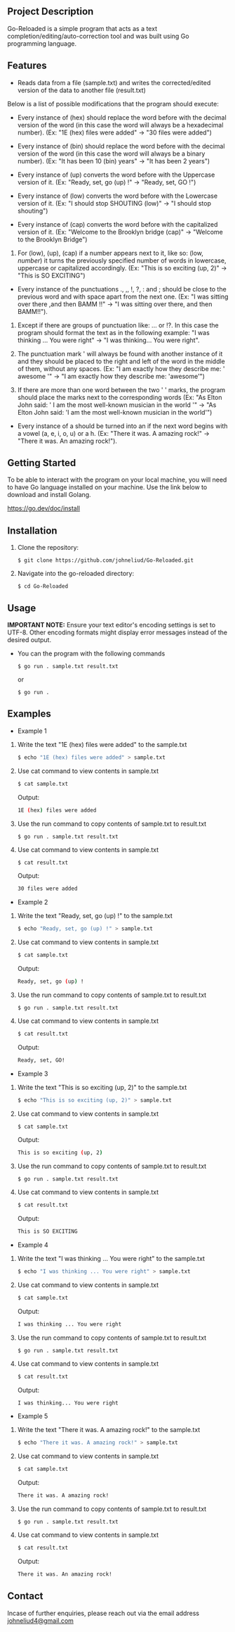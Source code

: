 ## Project Description

Go-Reloaded is a simple program that acts as a text completion/editing/auto-correction tool and was built using Go programming language.

## Features

- Reads data from a file (sample.txt) and writes the corrected/edited version of the data to another file (result.txt)

Below is a list of possible modifications that the program should execute:

- Every instance of (hex) should replace the word before with the decimal version of the word (in this case the word will always be a hexadecimal number). (Ex: "1E (hex) files were added" -> "30 files were added")

- Every instance of (bin) should replace the word before with the decimal version of the word (in this case the word will always be a binary number). (Ex: "It has been 10 (bin) years" -> "It has been 2 years")

- Every instance of (up) converts the word before with the Uppercase version of it. (Ex: "Ready, set, go (up) !" -> "Ready, set, GO !")

- Every instance of (low) converts the word before with the Lowercase version of it. (Ex: "I should stop SHOUTING (low)" -> "I should stop shouting")

- Every instance of (cap) converts the word before with the capitalized version of it. (Ex: "Welcome to the Brooklyn bridge (cap)" -> "Welcome to the Brooklyn Bridge")

1. For (low), (up), (cap) if a number appears next to it, like so: (low, _number_) it turns the previously specified number of words in lowercase, uppercase or capitalized accordingly. (Ex: "This is so exciting (up, 2)" -> "This is SO EXCITING")

- Every instance of the punctuations ., ,, !, ?, : and ; should be close to the previous word and with space apart from the next one. (Ex: "I was sitting over there ,and then BAMM !!" -> "I was sitting over there, and then BAMM!!").

1. Except if there are groups of punctuation like: ... or !?. In this case the program should format the text as in the following example: "I was thinking ... You were right" -> "I was thinking... You were right".

2. The punctuation mark ' will always be found with another instance of it and they should be placed to the right and left of the word in the middle of them, without any spaces. (Ex: "I am exactly how they describe me: ' awesome '" -> "I am exactly how they describe me: 'awesome'")

3. If there are more than one word between the two ' ' marks, the program should place the marks next to the corresponding words (Ex: "As Elton John said: ' I am the most well-known musician in the world '" -> "As Elton John said: 'I am the most well-known musician in the world'")

- Every instance of a should be turned into an if the next word begins with a vowel (a, e, i, o, u) or a h. (Ex: "There it was. A amazing rock!" -> "There it was. An amazing rock!").

## Getting Started

To be able to interact with the program on your local machine, you will need to have Go language installed on your machine. Use the link below to download and install Golang.

https://go.dev/doc/install

## Installation

1. Clone the repository:

   ```
   $ git clone https://github.com/johneliud/Go-Reloaded.git
   ```

2. Navigate into the go-reloaded directory:
   ```
   $ cd Go-Reloaded
   ```

## Usage

**IMPORTANT NOTE:** Ensure your text editor's encoding settings is set to UTF-8. Other encoding formats might display error messages instead of the desired output.

- You can the program with the following commands

  ```
  $ go run . sample.txt result.txt
  ```

  or

  ```
  $ go run .
  ```

## Examples

- Example 1

1. Write the text "1E (hex) files were added" to the sample.txt
   ```bash
   $ echo "1E (hex) files were added" > sample.txt
   ```
2. Use cat command to view contents in sample.txt

   ```bash
   $ cat sample.txt
   ```

   Output:

   ```bash
   1E (hex) files were added
   ```

3. Use the run command to copy contents of sample.txt to result.txt
   ```
   $ go run . sample.txt result.txt
   ```
4. Use cat command to view contents in sample.txt

   ```bash
   $ cat result.txt
   ```

   Output:

   ```bash
   30 files were added
   ```

- Example 2

1. Write the text "Ready, set, go (up) !" to the sample.txt
   ```bash
   $ echo "Ready, set, go (up) !" > sample.txt
   ```
2. Use cat command to view contents in sample.txt

   ```bash
   $ cat sample.txt
   ```

   Output:

   ```bash
   Ready, set, go (up) !
   ```

3. Use the run command to copy contents of sample.txt to result.txt
   ```
   $ go run . sample.txt result.txt
   ```
4. Use cat command to view contents in sample.txt

   ```bash
   $ cat result.txt
   ```

   Output:

   ```bash
   Ready, set, GO!
   ```

- Example 3

1. Write the text "This is so exciting (up, 2)" to the sample.txt
   ```bash
   $ echo "This is so exciting (up, 2)" > sample.txt
   ```
2. Use cat command to view contents in sample.txt

   ```bash
   $ cat sample.txt
   ```

   Output:

   ```bash
   This is so exciting (up, 2)
   ```

3. Use the run command to copy contents of sample.txt to result.txt
   ```
   $ go run . sample.txt result.txt
   ```
4. Use cat command to view contents in sample.txt

   ```bash
   $ cat result.txt
   ```

   Output:

   ```bash
   This is SO EXCITING
   ```

- Example 4

1. Write the text "I was thinking ... You were right" to the sample.txt
   ```bash
   $ echo "I was thinking ... You were right" > sample.txt
   ```
2. Use cat command to view contents in sample.txt

   ```bash
   $ cat sample.txt
   ```

   Output:

   ```bash
   I was thinking ... You were right
   ```

3. Use the run command to copy contents of sample.txt to result.txt
   ```
   $ go run . sample.txt result.txt
   ```
4. Use cat command to view contents in sample.txt

   ```bash
   $ cat result.txt
   ```

   Output:

   ```bash
   I was thinking... You were right
   ```

- Example 5

1. Write the text "There it was. A amazing rock!" to the sample.txt
   ```bash
   $ echo "There it was. A amazing rock!" > sample.txt
   ```
2. Use cat command to view contents in sample.txt

   ```bash
   $ cat sample.txt
   ```

   Output:

   ```bash
   There it was. A amazing rock!
   ```

3. Use the run command to copy contents of sample.txt to result.txt
   ```
   $ go run . sample.txt result.txt
   ```
4. Use cat command to view contents in sample.txt

   ```bash
   $ cat result.txt
   ```

   Output:

   ```bash
   There it was. An amazing rock!
   ```

## Contact

Incase of further enquiries, please reach out via the email address johneliud4@gmail.com
